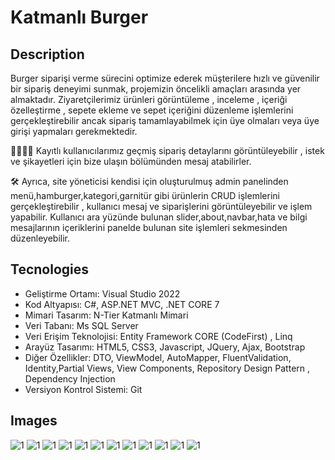 <h1>Katmanlı Burger</h1>
<h2>Description</h2>
<p> Burger siparişi verme sürecini optimize ederek müşterilere hızlı ve güvenilir bir sipariş deneyimi sunmak, projemizin öncelikli amaçları arasında yer almaktadır. Ziyaretçilerimiz ürünleri görüntüleme , inceleme , içeriği özelleştirme , sepete ekleme ve sepet içeriğini düzenleme işlemlerini gerçekleştirebilir ancak sipariş tamamlayabilmek için üye olmaları veya üye girişi yapmaları gerekmektedir.



👨‍👩‍👧‍👦 Kayıtlı kullanıcılarımız geçmiş sipariş detaylarını görüntüleyebilir , istek ve şikayetleri için bize ulaşın bölümünden mesaj atabilirler.



🛠 Ayrıca, site yöneticisi kendisi için oluşturulmuş admin panelinden menü,hamburger,kategori,garnitür gibi ürünlerin CRUD işlemlerini gerçekleştirebilir , kullanıcı mesaj ve siparişlerini görüntüleyebilir ve işlem yapabilir. Kullanıcı ara yüzünde bulunan slider,about,navbar,hata ve bilgi mesajlarının içeriklerini panelde bulunan site işlemleri sekmesinden düzenleyebilir.</p>
<h2>Tecnologies</h2>
<ul>
  <li>Geliştirme Ortamı: Visual Studio 2022
</li>
  <li>Kod Altyapısı: C#, ASP.NET MVC, .NET CORE 7</li>
  <li>Mimari Tasarım: N-Tier Katmanlı Mimari</li>
  <li>Veri Tabanı: Ms SQL Server</li>
  <li>Veri Erişim Teknolojisi: Entity Framework CORE (CodeFirst) , Linq</li>
  <li>Arayüz Tasarımı: HTML5, CSS3, Javascript, JQuery, Ajax, Bootstrap</li>
  <li>Diğer Özellikler: DTO, ViewModel, AutoMapper, FluentValidation, Identity,Partial Views, View Components, Repository Design Pattern , Dependency Injection</li>
  <li>Versiyon Kontrol Sistemi: Git</li>
</ul>
<h2>Images</h2>
<img src="https://github.com/Dogukandogann/KatmanliBurgerProje/assets/134203440/5c5c92be-beb5-4a86-865d-2a8ff8c2111b" alt="1" style="max-width: 100%;">
<img src="https://github.com/Dogukandogann/KatmanliBurgerProje/assets/134203440/0b829a90-b19d-434d-b24d-eb5d6fc43e6d" alt="1" style="max-width: 100%;">
<img src="https://github.com/Dogukandogann/KatmanliBurgerProje/assets/134203440/315464a8-6f13-4c3e-b3ff-0a3ba035906e" alt="1" style="max-width: 100%;">
<img src="https://github.com/Dogukandogann/KatmanliBurgerProje/assets/134203440/5ba7099e-9bab-4753-a501-eed738d12bc8" alt="1" style="max-width: 100%;">
<img src="https://github.com/Dogukandogann/KatmanliBurgerProje/assets/134203440/e5cba591-0898-4a08-ab62-a91a1126f56e" alt="1" style="max-width: 100%;">
<img src="https://github.com/Dogukandogann/KatmanliBurgerProje/assets/134203440/39c4a4a3-5887-4f75-acc0-b49b68689632" alt="1" style="max-width: 100%;">
<img src="https://github.com/Dogukandogann/KatmanliBurgerProje/assets/134203440/b787db5f-9c8e-4a25-99ba-2bb67c3e891a" alt="1" style="max-width: 100%;">
<img src="https://github.com/Dogukandogann/KatmanliBurgerProje/assets/134203440/ae060599-11b9-41fd-8ee4-13457d9d2243" alt="1" style="max-width: 100%;">
<img src="https://github.com/Dogukandogann/KatmanliBurgerProje/assets/134203440/3ade02d5-f385-45d7-9441-a755259aedfb" alt="1" style="max-width: 100%;">
<img src="https://github.com/Dogukandogann/KatmanliBurgerProje/assets/134203440/d5de0b70-839e-45ef-8ca8-b31ac69fb652" alt="1" style="max-width: 100%;">
<img src="https://github.com/Dogukandogann/KatmanliBurgerProje/assets/134203440/9e551586-a867-4e98-9047-629c1a9f0eee" alt="1" style="max-width: 100%;">
<img src="https://github.com/Dogukandogann/KatmanliBurgerProje/assets/134203440/8d14e814-71b3-4b07-94f7-2a9f19e9dc65" alt="1" style="max-width: 100%;">
